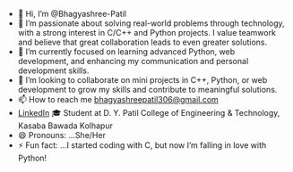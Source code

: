 - 👋 Hi, I’m @Bhagyashree-Patil
- 👀 I’m passionate about solving real-world problems through technology, with a strong interest in C/C++ and Python projects. I value teamwork and believe that great collaboration leads to even greater solutions.
- 🌱 I’m currently focused on learning advanced Python, web development, and enhancing my communication and personal development skills.
- 💞️ I’m looking to collaborate on mini projects in C++, Python, or web development to grow my skills and contribute to meaningful solutions.
- 📫 How to reach me bhagyashreepatil306@gmail.com
-  [LinkedIn](https://www.linkedin.com/in/bhagyashree-patil-87047828a)
🎓 Student at D. Y. Patil College of Engineering & Technology, Kasaba Bawada Kolhapur
- 😄 Pronouns: ...She/Her
- ⚡ Fun fact: ...I started coding with C, but now I’m falling in love with Python!

<!---
Bhagyashree-Patil007/Bhagyashree-Patil007 is a ✨ special ✨ repository because its `README.md` (this file) appears on your GitHub profile.
You can click the Preview link to take a look at your changes.
--->
